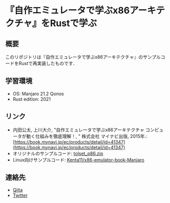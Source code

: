 # 『自作エミュレータで学ぶx86アーキテクチャ』をRustで学ぶ

## 概要

このリポジトリは『自作エミュレータで学ぶx86アーキテクチャ』のサンプルコードをRustで再実装したものです．

## 学習環境

- OS: Manjaro 21.2 Qonos
- Rust edition: 2021

## リンク

- 内田公太, 上川大介, "自作エミュレータで学ぶx86アーキテクチャ コンピュータが動く仕組みを徹底理解！, " 株式会社 マイナビ出版, 2015年.: [https://book.mynavi.jp/ec/products/detail/id=41347](https://book.mynavi.jp/ec/products/detail/id=41347)
- オリジナルのサンプルコード: [tolset\_p86.zip](https://book.mynavi.jp/files/user/support/9784839954741/tolset_p86.zip)
- Linux向けサンプルコード: [Kenta11/x86-emulator-book-Manjaro](https://github.com/Kenta11/x86-emulator-book-Manjaro)

## 連絡先

- [Qiita](https://qiita.com/Kenta11)
- [Twitter](https://twitter.com/isKenta14)

